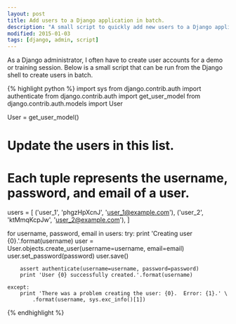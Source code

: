 ```yaml
---
layout: post
title: Add users to a Django application in batch.
description: "A small script to quickly add new users to a Django application."
modified: 2015-01-03
tags: [django, admin, script]
---
```


As a Django administrator, I often have to create user accounts for a demo or training session.  Below
is a small script that can be run from the Django shell to create users in batch.

{% highlight python %}
import sys
from django.contrib.auth import authenticate
from django.contrib.auth import get_user_model
from django.contrib.auth.models import User

User = get_user_model()

#  Update the users in this list.
#  Each tuple represents the username, password, and email of a user.
users = [
    ('user_1', 'phgzHpXcnJ', 'user_1@example.com'),
    ('user_2', 'ktMmqKcpJw', 'user_2@example.com'),
]

for username, password, email in users:
    try:
        print 'Creating user {0}.'.format(username)
        user = User.objects.create_user(username=username, email=email)
        user.set_password(password)
        user.save()

        assert authenticate(username=username, password=password)
        print 'User {0} successfully created.'.format(username)

    except:
        print 'There was a problem creating the user: {0}.  Error: {1}.' \
            .format(username, sys.exc_info()[1])
{% endhighlight %}